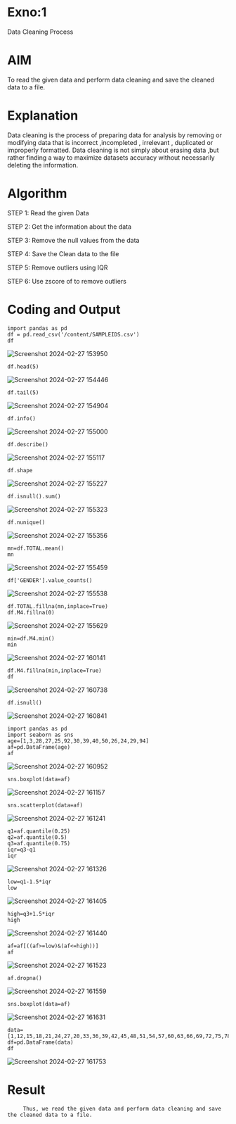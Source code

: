 # Exno:1
Data Cleaning Process

# AIM
To read the given data and perform data cleaning and save the cleaned data to a file.

# Explanation
Data cleaning is the process of preparing data for analysis by removing or modifying data that is incorrect ,incompleted , irrelevant , duplicated or improperly formatted. Data cleaning is not simply about erasing data ,but rather finding a way to maximize datasets accuracy without necessarily deleting the information.

# Algorithm
STEP 1: Read the given Data

STEP 2: Get the information about the data

STEP 3: Remove the null values from the data

STEP 4: Save the Clean data to the file

STEP 5: Remove outliers using IQR

STEP 6: Use zscore of to remove outliers

# Coding and Output
```
import pandas as pd
df = pd.read_csv('/content/SAMPLEIDS.csv')
df
 ```
![Screenshot 2024-02-27 153950](https://github.com/gokulapriya632202/exno1/assets/119560302/204785d6-4268-4cb6-ada8-66efad1e69c9)

 ```
 df.head(5)
 ```
![Screenshot 2024-02-27 154446](https://github.com/gokulapriya632202/exno1/assets/119560302/2b55ecb8-b3ee-404c-9b94-01df5cc33c40)

```
df.tail(5)
```
![Screenshot 2024-02-27 154904](https://github.com/gokulapriya632202/exno1/assets/119560302/27efb079-6032-489a-b429-89d1c4d66ef5)

```
df.info()
```
![Screenshot 2024-02-27 155000](https://github.com/gokulapriya632202/exno1/assets/119560302/00a2f368-b2b8-41d6-9541-c9b35139ddce)

```
df.describe()
```
![Screenshot 2024-02-27 155117](https://github.com/gokulapriya632202/exno1/assets/119560302/e27d4cc2-75b8-45e1-afb1-cf9f6678713d)

```
df.shape
```
![Screenshot 2024-02-27 155227](https://github.com/gokulapriya632202/exno1/assets/119560302/034a2ab8-b2e0-410a-bf5d-c9b1bb422c6a)

 ```
 df.isnull().sum()
 ```
![Screenshot 2024-02-27 155323](https://github.com/gokulapriya632202/exno1/assets/119560302/cb235ece-3b45-4d80-9f9a-34617abc2195)

```
df.nunique()
```
![Screenshot 2024-02-27 155356](https://github.com/gokulapriya632202/exno1/assets/119560302/57ec0153-e4ef-4f12-9a39-6a27ec4dc470)

```
mn=df.TOTAL.mean()
mn
```
![Screenshot 2024-02-27 155459](https://github.com/gokulapriya632202/exno1/assets/119560302/a75edc13-e0b1-40fd-b602-15cfc4c0de1e)

```
df['GENDER'].value_counts()
```
![Screenshot 2024-02-27 155538](https://github.com/gokulapriya632202/exno1/assets/119560302/47118939-2bbc-4f6a-b28a-71d479ae8e6d)

```
df.TOTAL.fillna(mn,inplace=True)
df.M4.fillna(0)
```
![Screenshot 2024-02-27 155629](https://github.com/gokulapriya632202/exno1/assets/119560302/048b7aa2-2441-49e7-be5f-213322349139)

 ```
 min=df.M4.min()
 min
 ```
![Screenshot 2024-02-27 160141](https://github.com/gokulapriya632202/exno1/assets/119560302/6038638c-229d-423b-9a46-5cb5dd57a5ce)
```
df.M4.fillna(min,inplace=True)
df
```
![Screenshot 2024-02-27 160738](https://github.com/gokulapriya632202/exno1/assets/119560302/5216d1a3-ccdb-4a46-9620-1d06120a6c0c)

```
df.isnull()
```
![Screenshot 2024-02-27 160841](https://github.com/gokulapriya632202/exno1/assets/119560302/b46545d5-50e2-4b0f-8a80-907161accf11)

```
import pandas as pd
import seaborn as sns
age=[1,3,28,27,25,92,30,39,40,50,26,24,29,94]
af=pd.DataFrame(age)
af
```
![Screenshot 2024-02-27 160952](https://github.com/gokulapriya632202/exno1/assets/119560302/803c0cf3-d655-4e45-b5d9-bb9744eba5af)

```
sns.boxplot(data=af)
```
![Screenshot 2024-02-27 161157](https://github.com/gokulapriya632202/exno1/assets/119560302/baadee08-6544-476e-99a3-9f34977a61d4)

```
sns.scatterplot(data=af)
```
![Screenshot 2024-02-27 161241](https://github.com/gokulapriya632202/exno1/assets/119560302/917fc7bc-621d-4e77-bc06-9857c700a5bb)

```
q1=af.quantile(0.25)
q2=af.quantile(0.5)
q3=af.quantile(0.75)
iqr=q3-q1
iqr
```
![Screenshot 2024-02-27 161326](https://github.com/gokulapriya632202/exno1/assets/119560302/87a31542-0501-4535-965f-78a98fe33c48)

```
low=q1-1.5*iqr
low
```
![Screenshot 2024-02-27 161405](https://github.com/gokulapriya632202/exno1/assets/119560302/fdeed5c2-01fe-45e4-bbfa-3ee0396527bf)

```
high=q3+1.5*iqr
high
```
![Screenshot 2024-02-27 161440](https://github.com/gokulapriya632202/exno1/assets/119560302/cfaafb3f-2578-490b-bfc1-0d19593b935a)

```
af=af[((af>=low)&(af<=high))]
af
```
![Screenshot 2024-02-27 161523](https://github.com/gokulapriya632202/exno1/assets/119560302/8cef3588-15b9-42c2-a52f-f61da1db2cbf)

```
af.dropna()
```
![Screenshot 2024-02-27 161559](https://github.com/gokulapriya632202/exno1/assets/119560302/697716fd-3782-4951-8ffb-55b12ecdfc1f)

```
sns.boxplot(data=af)
```
![Screenshot 2024-02-27 161631](https://github.com/gokulapriya632202/exno1/assets/119560302/59b2ddb5-0039-4772-8150-6706789e68fb)

```
data=[1,12,15,18,21,24,27,20,33,36,39,42,45,48,51,54,57,60,63,66,69,72,75,78,81,84,87,90,93,96,99,158]
df=pd.DataFrame(data)
df
```
![Screenshot 2024-02-27 161753](https://github.com/gokulapriya632202/exno1/assets/119560302/4e580f15-cbd3-4d6c-bf80-59f7efed80d8)



# Result
         Thus, we read the given data and perform data cleaning and save the cleaned data to a file.
